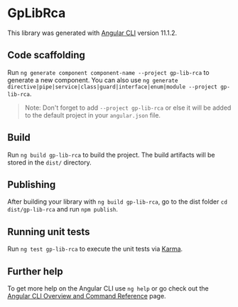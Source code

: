 # GpLibRca

This library was generated with [Angular CLI](https://github.com/angular/angular-cli) version 11.1.2.

## Code scaffolding

Run `ng generate component component-name --project gp-lib-rca` to generate a new component. You can also use `ng generate directive|pipe|service|class|guard|interface|enum|module --project gp-lib-rca`.
> Note: Don't forget to add `--project gp-lib-rca` or else it will be added to the default project in your `angular.json` file. 

## Build

Run `ng build gp-lib-rca` to build the project. The build artifacts will be stored in the `dist/` directory.

## Publishing

After building your library with `ng build gp-lib-rca`, go to the dist folder `cd dist/gp-lib-rca` and run `npm publish`.

## Running unit tests

Run `ng test gp-lib-rca` to execute the unit tests via [Karma](https://karma-runner.github.io).

## Further help

To get more help on the Angular CLI use `ng help` or go check out the [Angular CLI Overview and Command Reference](https://angular.io/cli) page.
